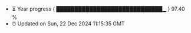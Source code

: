 - ⏳ Year progress { █████████████████████████████▁ } 97.40 %
- ⏰ Updated on Sun, 22 Dec 2024 11:15:35 GMT

